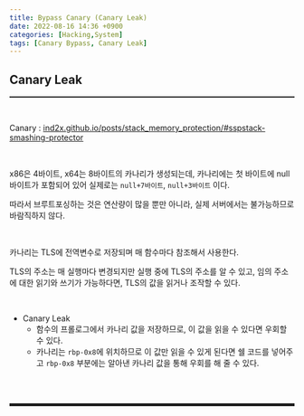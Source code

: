 ```yaml
---
title: Bypass Canary (Canary Leak)
date: 2022-08-16 14:36 +0900
categories: [Hacking,System]
tags: [Canary Bypass, Canary Leak]
---
```


## Canary Leak
<hr style="border-top: 1px solid;"><br>

Canary
: <a href="https://ind2x.github.io/posts/stack_memory_protection/#sspstack-smashing-protector" target="_blank">ind2x.github.io/posts/stack_memory_protection/#sspstack-smashing-protector</a>

<br>

x86은 4바이트, x64는 8바이트의 카나리가 생성되는데, 카나리에는 첫 바이트에 null바이트가 포함되어 있어 실제로는 ```null+7바이트```, ```null+3바이트``` 이다.

따라서 브루트포싱하는 것은 연산량이 많을 뿐만 아니라, 실제 서버에서는 불가능하므로 바람직하지 않다.

<br>

카나리는 TLS에 전역변수로 저장되며 매 함수마다 참조해서 사용한다.

TLS의 주소는 매 실행마다 변경되지만 실행 중에 TLS의 주소를 알 수 있고, 임의 주소에 대한 읽기와 쓰기가 가능하다면, TLS의 값을 읽거나 조작할 수 있다.

<br>

+ Canary Leak
  + 함수의 프롤로그에서 카나리 값을 저장하므로, 이 값을 읽을 수 있다면 우회할 수 있다.
  + 카나리는 ```rbp-0x8```에 위치하므로 이 값만 읽을 수 있게 된다면 쉘 코드를 넣어주고 ```rbp-0x8``` 부분에는 알아낸 카나리 값을 통해 우회를 해 줄 수 있다.

<br><br>
<hr style="border: 2px solid;">
<br><br>
